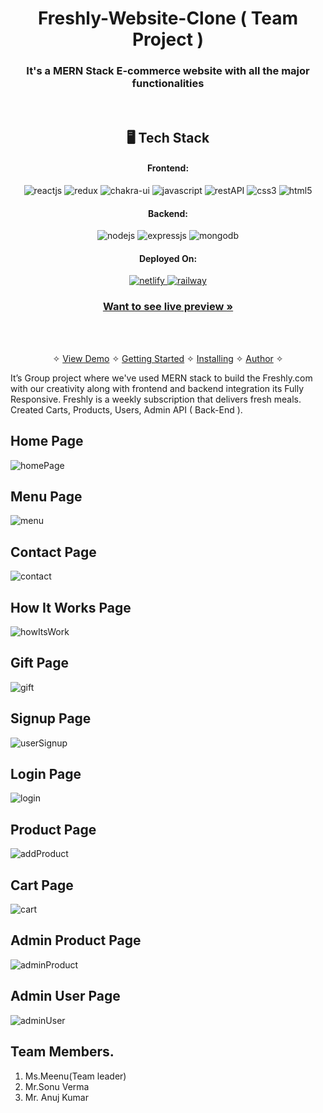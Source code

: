 <h1 align="center">Freshly-Website-Clone ( Team Project )</h1>

<h3 align="center">It's a MERN Stack E-commerce website with all the major functionalities</h3>

<br />


<h2 align="center">🖥️ Tech Stack</h2>

<h4 align="center">Frontend:</h4>

<p align="center">
  <img src="https://img.shields.io/badge/React-20232A?style=for-the-badge&logo=react&logoColor=61DAFB" alt="reactjs" />
  <img src="https://img.shields.io/badge/Redux-593D88?style=for-the-badge&logo=redux&logoColor=white" alt="redux" />
  <img src="https://img.shields.io/badge/Chakra%20UI-3bc7bd?style=for-the-badge&logo=chakraui&logoColor=white" alt="chakra-ui" />
  <img src="https://img.shields.io/badge/JavaScript-323330?style=for-the-badge&logo=javascript&logoColor=F7DF1E" alt="javascript" />
  <img src="https://img.shields.io/badge/Rest_API-02303A?style=for-the-badge&logo=react-router&logoColor=white" alt="restAPI" />
  <img src="https://img.shields.io/badge/CSS3-1572B6?style=for-the-badge&logo=css3&logoColor=white" alt="css3" />
  <img src="https://img.shields.io/badge/HTML5-E34F26?style=for-the-badge&logo=html5&logoColor=white" alt="html5" />
</p>


<h4 align="center">Backend:</h4>

<p align="center">
  <img src="https://img.shields.io/badge/Node.js-339933?style=for-the-badge&logo=nodedotjs&logoColor=white" alt="nodejs" />
  <img src="https://img.shields.io/badge/Express.js-000000?style=for-the-badge&logo=express&logoColor=white" alt="expressjs" />
  <img src="https://img.shields.io/badge/MongoDB-4EA94B?style=for-the-badge&logo=mongodb&logoColor=white" alt="mongodb" />

</p>

<h4 align="center">Deployed On:</h4>

<p align="center">
<a href="sophisticated-legs-486.netlify.app/">
  <img src="https://img.shields.io/badge/Netlify-00C7B7?style=for-the-badge&logo=netlify&logoColor=white" alt="netlify" />
</a>  
<a href="https://next-foodbackend-production.up.railway.app">
  <img src="https://img.shields.io/badge/railway-430098?style=for-the-badge&logo=railway&logoColor=white" alt="railway" />
  </a>
</p>

<h3 align="center"><a href="https://sophisticated-legs-486.netlify.app/"><strong>Want to see live preview »</strong></a></h3>


<br />

<p align="center">
  <br />&#10023;
  <a href="#Demo">View Demo</a> &#10023;
  <a href="#Getting-Started">Getting Started</a> &#10023; 
  <a href="#Install">Installing</a> &#10023;
  <a href="#Contact">Author</a> &#10023;
</p>

It’s Group project where we've used MERN stack to build the Freshly.com with our creativity along with frontend and backend integration
its Fully Responsive. Freshly is a weekly subscription that delivers fresh meals. Created Carts, Products, Users, Admin API ( Back-End ).

## Home Page
![homePage](https://user-images.githubusercontent.com/96005514/209442724-34ac9e8f-8f45-45e3-a33d-6a7d6d9220ad.png)

## Menu Page
![menu](https://user-images.githubusercontent.com/96005514/209442738-924838f0-cbea-4e7c-9728-ab71cd6caf0e.png)

## Contact Page
![contact](https://user-images.githubusercontent.com/96005514/209442749-2256e19e-e7ab-4b9d-a60a-c70b1fa1c860.png)

## How It Works Page
![howItsWork](https://user-images.githubusercontent.com/96005514/209442753-c667f1ab-9378-416b-a70f-29a39f46f50f.png)

## Gift Page
![gift](https://user-images.githubusercontent.com/96005514/209442756-f6e5df12-6256-47f6-bbb5-2be8735f10cf.png)

## Signup Page
![userSignup](https://user-images.githubusercontent.com/96005514/209442762-491eba42-aa3f-4bab-be31-b33bf859f2f3.png)

## Login Page
![login](https://user-images.githubusercontent.com/96005514/209442766-33560923-0d8d-498a-b9cf-3f98f3ba6595.png)

## Product Page
![addProduct](https://user-images.githubusercontent.com/96005514/209442770-d1db6a2c-349f-4cb4-ac27-fdcf4894dc6e.png)

## Cart Page
![cart](https://user-images.githubusercontent.com/96005514/209442772-15ac13e6-f40d-4fe9-8fc0-b6d703c58b34.png)

## Admin Product Page
![adminProduct](https://user-images.githubusercontent.com/96005514/209442786-db528c5e-6d0c-49ae-a259-10bb5394c518.png)

## Admin User Page
![adminUser](https://user-images.githubusercontent.com/96005514/209442791-26bb8202-6179-4f79-8a63-428fc6b1df36.png)


## Team Members.
1.	Ms.Meenu(Team leader)
2.	Mr.Sonu Verma
3.	Mr. Anuj Kumar
